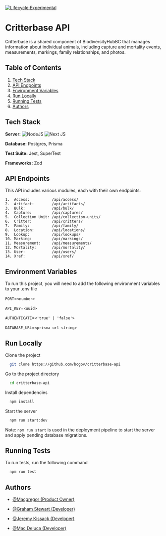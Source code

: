 [![Lifecycle:Experimental](https://img.shields.io/badge/Lifecycle-Experimental-339999)](Redirect-URL)

# Critterbase API

Critterbase is a shared component of BiodiversityHubBC that manages information about individual animals, including capture and mortality events, measurements, markings, family relationships, and photos.

## Table of Contents

1. [Tech Stack](#tech-stack)
2. [API Endpoints](#api-endpoints)
3. [Environment Variables](#environment-variables)
4. [Run Locally](#run-locally)
5. [Running Tests](#running-tests)
6. [Authors](#authors)

## Tech Stack

**Server:**
![NodeJS](https://img.shields.io/badge/node.js-6DA55F?style=for-the-badge&logo=node.js&logoColor=white) ![Next JS](https://img.shields.io/badge/Next-black?style=for-the-badge&logo=next.js&logoColor=white)

**Database:** Postgres, Prisma

**Test Suite:** Jest, SuperTest

**Frameworks:** Zod

## API Endpoints

This API includes various modules, each with their own endpoints:

```
1.  Access:          /api/access/
2.  Artifact:        /api/artifacts/
3.  Bulk:            /api/bulk/
4.  Capture:         /api/captures/
5.  Collection Unit: /api/collection-units/
6.  Critter:         /api/critters/
7.  Family:          /api/family/
8.  Location:        /api/locations/
9.  Lookup:          /api/lookups/
10. Marking:         /api/markings/
11. Measurement:     /api/measurements/
12. Mortality:       /api/mortality/
13. User:            /api/users/
14. Xref:            /api/xref/
```

## Environment Variables

To run this project, you will need to add the following environment variables to your .env file

`PORT`=`<number>`

`API_KEY`=`<uuid>`

`AUTHENTICATE`=`<'true' | 'false'>`

`DATABASE_URL`=`<prisma url string>`

## Run Locally

Clone the project

```bash
  git clone https://github.com/bcgov/critterbase-api
```

Go to the project directory

```bash
  cd critterbase-api
```

Install dependencies

```bash
  npm install
```

Start the server

```bash
  npm run start:dev
```

Note: `npm run start` is used in the deployment pipeline to start the server and apply pending database migrations.

## Running Tests

To run tests, run the following command

```bash
  npm run test
```

## Authors

- [@Macgregor (Product Owner)]()

- [@Graham Stewart (Developer)](https://github.com/GrahamS-Quartech)

- [@Jeremy Kissack (Developer)](https://github.com/JeremyQuartech)

- [@Mac Deluca (Developer)](https://github.com/MacQSL)
